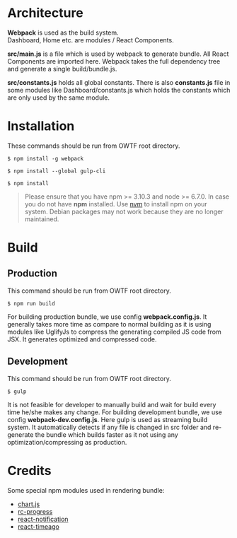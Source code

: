 # Architecture
**Webpack** ​​is used as the build system.  
Dashboard, Home etc. are modules / React Components.

**src/main.js** is a file which is used by webpack to generate bundle. All React Components are imported here.
Webpack takes the full dependency tree and generate a single build/bundle.js.

**src/constants.js** holds all global constants. There is also **constants.js** file in some modules like Dashboard/constants.js which holds the constants which are only used by the same module.

# Installation

These commands should be run from OWTF root directory.

`$ npm install -g webpack`

`$ npm install --global gulp-cli`

`$ npm install`

> Please ensure that you have npm >= 3.10.3 and node >= 6.7.0. In case you do not have **npm** installed. Use [nvm](https://github.com/creationix/nvm) to install npm on your system. Debian packages may not work because they are no longer maintained.

# Build

## Production

This command should be run from OWTF root directory.

`$ npm run build`

For building production bundle, we use config **webpack.config.js**. It generally takes more time as compare to normal building as it is using modules like UglifyJs to compress the generating compiled JS code from JSX. It generates optimized and compressed code.

## Development

This command should be run from OWTF root directory.

`$ gulp`

It is not feasible for developer to manually build and wait for build every time he/she makes any change. For building development bundle, we use config **webpack-dev.config.js**. Here gulp is used as streaming build system. It automatically detects if any file is changed in src folder and re-generate the bundle which builds faster as it not using any optimization/compressing as production.

# Credits
Some special npm modules used in rendering bundle:

* [chart.js](https://github.com/reactjs/react-chartjs/)
* [rc-progress](https://github.com/react-component/progress)
* [react-notification](https://github.com/pburtchaell/react-notification)
* [react-timeago](https://www.npmjs.com/package/react-timeago)
